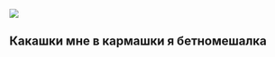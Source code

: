 ![](https://usagif.com/wp-content/uploads/2021/4fh5wi/pepefrg-34.gif)

## Какашки мне в кармашки я бетномешалка
